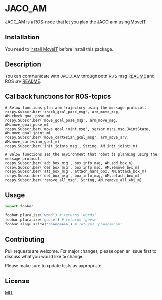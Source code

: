 # JACO_AM

JACO_AM is a ROS-node that let you plan the JACO arm using [MoveIT](https://moveit.ros.org/). 

## Installation

You need to [install MoveIT](https://moveit.ros.org/install/) before install this package.


## Description

You can communicate with JACO_AM through both ROS msg [README](https://github.com/sanghuncheong/JACO_AM/blob/tutorial/msg/README.md) and ROS srv [README](https://github.com/sanghuncheong/JACO_AM/blob/tutorial/srv/README.md).



## Callback functions for ROS-topics
    
    # Below functions plan arm trajectory using the message protocol.
    rospy.Subscriber('check_goal_pose_msg', arm_move_msg, AM.check_goal_pose_m)
    rospy.Subscriber('move_goal_pose_msg', arm_move_msg, AM.move_goal_pose_m)
    rospy.Subscriber('move_goal_joint_msg', sensor_msgs.msg.JointState, AM.move_goal_joint_m)
    rospy.Subscriber('move_cartesian_goal_msg', arm_move_srv, AM.move_cartesian_goal_m)
    rospy.Subscriber('init_joints_msg', String, AM.init_joints_m)

    # Below functions set the environment that robot is planning using the message protocol.
    rospy.Subscriber('add_box_msg', box_info_msg, AM.add_box_m)
    rospy.Subscriber('del_box_msg', box_info_msg, AM.remove_box_m)
    rospy.Subscriber('att_box_msg', attach_hand_box, AM.attach_box_m)
    rospy.Subscriber('det_box_msg', box_info_msg, AM.detach_box_m)
    rospy.Subscriber('remove_all_msg', String, AM.remove_all_obj_m)

## Usage

```python
import foobar

foobar.pluralize('word') # returns 'words'
foobar.pluralize('goose') # returns 'geese'
foobar.singularize('phenomena') # returns 'phenomenon'
```

## Contributing
Pull requests are welcome. For major changes, please open an issue first to discuss what you would like to change.

Please make sure to update tests as appropriate.

## License
[MIT](https://choosealicense.com/licenses/mit/)
